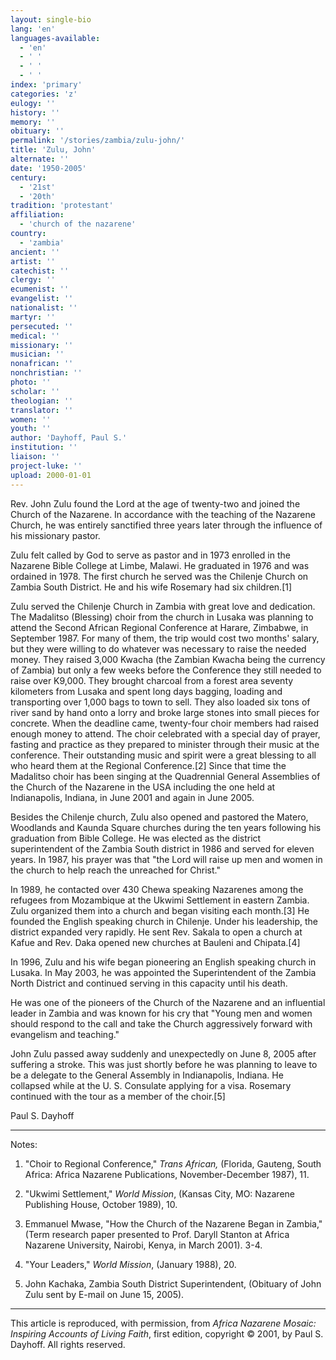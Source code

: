 ```yaml
---
layout: single-bio
lang: 'en'
languages-available:
  - 'en'
  - ' '
  - ' '
  - ' '
index: 'primary'
categories: 'z'
eulogy: ''
history: ''
memory: ''
obituary: ''
permalink: '/stories/zambia/zulu-john/'
title: 'Zulu, John'
alternate: ''
date: '1950-2005'
century:
  - '21st'
  - '20th'
tradition: 'protestant'
affiliation:
  - 'church of the nazarene'
country:
  - 'zambia'
ancient: ''
artist: ''
catechist: ''
clergy: ''
ecumenist: ''
evangelist: ''
nationalist: ''
martyr: ''
persecuted: ''
medical: ''
missionary: ''
musician: ''
nonafrican: ''
nonchristian: ''
photo: ''
scholar: ''
theologian: ''
translator: ''
women: ''
youth: ''
author: 'Dayhoff, Paul S.'
institution: ''
liaison: ''
project-luke: ''
upload: 2000-01-01
---
```



Rev. John Zulu found the Lord at the age of twenty-two and joined the Church of the Nazarene.  In accordance with the teaching of the Nazarene Church, he was entirely sanctified three years later through the influence of his missionary pastor.

Zulu felt called by God to serve as pastor and in 1973 enrolled in the Nazarene Bible College at Limbe, Malawi.  He graduated in 1976 and was ordained in 1978.  The first church he served was the Chilenje Church on Zambia South District. He and his wife Rosemary had six children.[1]

Zulu served the Chilenje Church in Zambia with great love and dedication.  The Madalitso (Blessing) choir from the church in Lusaka was planning to attend the Second African Regional Conference at Harare, Zimbabwe, in September 1987.  For many of them, the trip would cost two months' salary, but they were willing to do whatever was necessary to raise the needed money.  They raised 3,000 Kwacha (the Zambian Kwacha being the currency of Zambia) but only a few weeks before the Conference they still needed to raise over K9,000.  They brought charcoal from a forest area seventy kilometers from Lusaka and spent long days bagging, loading and transporting over 1,000 bags to town to sell.  They also loaded six tons of river sand by hand onto a lorry and broke large stones into small pieces for concrete.  When the deadline came, twenty-four choir members had raised enough money to attend.  The choir celebrated with a special day of prayer, fasting and practice as they prepared to minister through their music at the conference.  Their outstanding music and spirit were a great blessing to all who heard them at the Regional Conference.[2]   Since that time the Madalitso choir has been singing at the Quadrennial General Assemblies of the Church of the Nazarene in the USA including the one held at Indianapolis, Indiana, in June 2001 and again in June 2005.

Besides the Chilenje church, Zulu also opened and pastored the Matero, Woodlands and Kaunda Square churches during the ten years following his graduation from Bible College. He was elected as the district superintendent of the Zambia South district in 1986 and served for eleven years.  In 1987, his prayer was that "the Lord will raise up men and women in the church to help reach the unreached for Christ."

In 1989, he contacted over 430 Chewa speaking Nazarenes among the refugees from Mozambique at the Ukwimi Settlement in eastern Zambia. Zulu organized them into a church and began visiting each month.[3]  He founded the English speaking church in Chilenje.  Under his leadership, the district expanded very rapidly.  He sent Rev. Sakala to open a church at Kafue and Rev. Daka opened new churches at Bauleni and Chipata.[4]

In 1996, Zulu and his wife began pioneering an English speaking church in Lusaka.  In May 2003, he was appointed the Superintendent of the Zambia North District and continued serving in this capacity until his death.

He was one of the pioneers of the Church of the Nazarene and an influential leader in Zambia and was known for his cry that "Young men and women should respond to the call and take the Church aggressively forward with evangelism and teaching."

John Zulu passed away suddenly and unexpectedly on June 8, 2005 after suffering a stroke.  This was just shortly before he was planning to leave to be a delegate to the General Assembly in Indianapolis, Indiana. He collapsed while at the U. S. Consulate applying for a visa.  Rosemary continued with the tour as a member of the choir.[5]

Paul S. Dayhoff

---

Notes:

1. "Choir to Regional Conference," *Trans African,* (Florida, Gauteng, South Africa: Africa Nazarene Publications,
November-December 1987), 11.

2. "Ukwimi Settlement," *World Mission*, (Kansas City, MO: Nazarene Publishing House, October 1989), 10.

3. Emmanuel Mwase, "How the Church of the Nazarene Began in Zambia," (Term research paper presented to Prof. Daryll Stanton at Africa Nazarene University, Nairobi, Kenya, in March 2001). 3-4.

4. "Your Leaders," *World Mission*, (January 1988), 20.

5. John Kachaka, Zambia South District Superintendent, (Obituary of John Zulu sent by E-mail on June 15, 2005).

---

This article is reproduced, with permission, from *Africa Nazarene Mosaic: Inspiring Accounts of Living Faith*, first edition, copyright &copy; 2001, by Paul S. Dayhoff.  All rights reserved.